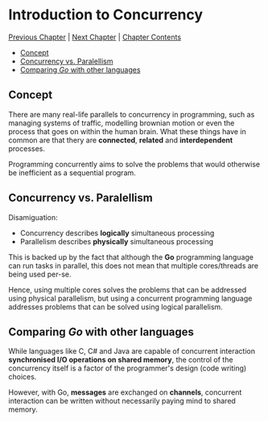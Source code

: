 # Introduction to Concurrency <!-- omit in toc -->

[Previous Chapter][prev] | [Next Chapter][next] | [Chapter Contents][index]

[prev]: ./
[next]: ./c02concurrent
[index]: ../index

- [Concept](#concept)
- [Concurrency vs. Paralellism](#concurrency-vs-paralellism)
- [Comparing *Go* with other languages](#comparing-go-with-other-languages)

## Concept

There are many real-life parallels to concurrency in programming, such as managing systems of traffic, modelling brownian motion or even the process that goes on within the human brain. What these things have in common are that thery are **connected**, **related** and **interdependent** processes.

Programming concurrently aims to solve the problems that would otherwise be inefficient as a sequential program.

## Concurrency vs. Paralellism

Disamiguation: 

- Concurrency describes **logically** simultaneous processing
- Parallelism describes **physically** simultaneous processing

This is backed up by the fact that although the **Go** programming language can run tasks in parallel, this does not mean that multiple cores/threads are being used per-se.

Hence, using multiple cores solves the problems that can be addressed using physical parallelism, but using a concurrent programming language addresses problems that can be solved using logical parallelism.

## Comparing *Go* with other languages

While languages like C, C# and Java are capable of concurrent interaction **synchronised I/O operations on shared memory**, the control of the concurrency itself is a factor of the programmer's design (code writing) choices.

However, with Go, **messages** are exchanged on **channels**, concurrent interaction can be written without necessarily paying mind to shared memory.